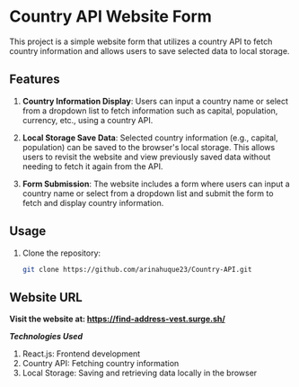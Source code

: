 # Country API Website Form

This project is a simple website form that utilizes a country API to fetch country information and allows users to save selected data to local storage.

## Features

1. **Country Information Display**: Users can input a country name or select from a dropdown list to fetch information such as capital, population, currency, etc., using a country API.

2. **Local Storage Save Data**: Selected country information (e.g., capital, population) can be saved to the browser's local storage. This allows users to revisit the website and view previously saved data without needing to fetch it again from the API.

3. **Form Submission**: The website includes a form where users can input a country name or select from a dropdown list and submit the form to fetch and display country information.

## Usage

1. Clone the repository:

   ```bash
   git clone https://github.com/arinahuque23/Country-API.git


## Website URL

**Visit the website at: https://find-address-vest.surge.sh/**

***Technologies Used***
1. React.js: Frontend development
2. Country API: Fetching country information
3. Local Storage: Saving and retrieving data locally in the browser
